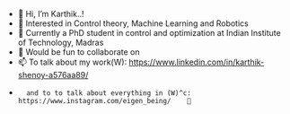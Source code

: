 - 👋 Hi, I’m Karthik..!
- 👀 Interested in Control theory, Machine Learning and Robotics
- 🌱 Currently a PhD student in control and optimization at Indian Institute of Technology, Madras
- 💞️ Would be fun to collaborate on 
- 📫 To talk about my work(W): https://www.linkedin.com/in/karthik-shenoy-a576aa89/
-       and to to talk about everything in (W)^c:  https://www.instagram.com/eigen_being/    🤪
